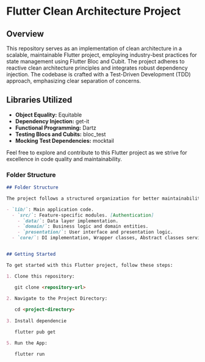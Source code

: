 # Flutter Clean Architecture Project

## Overview

This repository serves as an implementation of clean architecture in a scalable, maintainable Flutter project, employing industry-best practices for state management using Flutter Bloc and Cubit. The project adheres to reactive clean architecture principles and integrates robust dependency injection. The codebase is crafted with a Test-Driven Development (TDD) approach, emphasizing clear separation of concerns.

## Libraries Utilized

- **Object Equality:** Equitable
- **Dependency Injection:** get-it
- **Functional Programming:** Dartz
- **Testing Blocs and Cubits:** bloc_test
- **Mocking Test Dependencies:** mocktail

Feel free to explore and contribute to this Flutter project as we strive for excellence in code quality and maintainability.

### Folder Structure

```markdown
## Folder Structure

The project follows a structured organization for better maintainability. Here's a brief overview:

- `lib/`: Main application code.
  - `src/`: Feature-specific modules. [Authentication]
    - `data/`: Data layer implementation.
    - `domain/`: Business logic and domain entities.
    - `presentation/`: User interface and presentation logic.
  - `core/`: DI implementation, Wrapper classes, Abstract classes serving as Interfaces.


## Getting Started

To get started with this Flutter project, follow these steps:

1. Clone this repository:

   git clone <repository-url>

2. Navigate to the Project Directory:
   
   cd <project-directory>
 
3. Install dependencie

   flutter pub get

5. Run the App:

   flutter run
